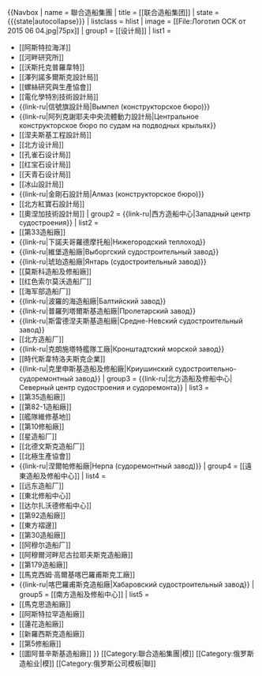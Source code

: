 {{Navbox
| name = 聯合造船集團
| title = [[联合造船集团]]
| state = {{{state|autocollapse}}}
| listclass = hlist
| image = [[File:Логотип OCK от 2015 06 04.jpg|75px]]
| group1 = [[设计局]]
| list1 =
* [[阿斯特拉海洋]]
* [[河畔研究所]]
* [[沃斯托克普羅韋特]]
* [[澤列諾多爾斯克設計局]]
* [[螺絲研究與生產協會]]
* [[電化學特別技術設計局]]
* {{link-ru|信號旗設計局|Вымпел (конструкторское бюро)}}
* {{link-ru|阿列克謝耶夫中央流體動力設計局|Центральное конструкторское бюро по судам на подводных крыльях}}
* [[涅夫斯基工程設計局]]
* [[北方设计局]]
* [[孔雀石设计局]]
* [[红宝石设计局]]
* [[天青石设计局]]
* [[冰山設計局]]
* {{link-ru|金剛石設計局|Алмаз (конструкторское бюро)}}
* [[北方紅寶石設計局]]
* [[奧涅加技術設計局]]
| group2 = {{link-ru|西方造船中心|Западный центр судостроения}}
| list2 =
* [[第33造船廠]]
* {{link-ru|下諾夫哥羅德摩托船|Нижегородский теплоход}}
* {{link-ru|維堡造船廠|Выборгский судостроительный завод}}
* {{link-ru|琥珀造船廠|Янтарь (судостроительный завод)}}
* [[莫斯科造船及修船廠]]
* [[红色索尔莫沃造船厂]]
* [[海军部造船厂]]
* {{link-ru|波羅的海造船廠|Балтийский завод}}
* {{link-ru|普羅列塔爾斯基造船廠|Пролетарский завод}}
* {{link-ru|斯雷德涅夫斯基造船廠|Средне-Невский судостроительный завод}}
* [[北方造船厂]]
* {{link-ru|克朗施塔特艦隊工廠|Кронштадтский морской завод}}
* [[時代斯韋特洛夫斯克企業]]
* {{link-ru|克里申斯基造船及修船廠|Криушинский судостроительно-судоремонтный завод}}
| group3 = {{link-ru|北方造船及修船中心|Северный центр судостроения и судоремонта}}
| list3 =
* [[第35造船廠]]
* [[第82-1造船廠]]
* [[艦隊維修基地]]
* [[第10修船廠]]
* [[星造船厂]]
* [[北德文斯克造船厂]]
* [[北極生產協會]]
* {{link-ru|涅爾帕修船廠|Нерпа (судоремонтный завод)}}
| group4 = [[遠東造船及修船中心]]
| list4 =
* [[远东造船厂]]
* [[東北修船中心]]
* [[达尔扎沃德修船中心]]
* [[第92造船廠]]
* [[東方褶邊]]
* [[第30造船廠]]
* [[阿穆尔造船厂]]
* [[阿穆爾河畔尼古拉耶夫斯克造船廠]]
* [[第179造船廠]]
* [[馬克西姆·高爾基喀巴羅甫斯克工廠]]
* {{link-ru|喀巴羅甫斯克造船廠|Хабаровский судостроительный завод}}
| group5 = [[南方造船及修船中心]]
| list5 =
* [[馬克思造船廠]]
* [[阿斯特拉罕造船廠]]
* [[蓮花造船廠]]
* [[新羅西斯克造船廠]]
* [[第5修船廠]]
* [[圖阿普辛斯基造船廠]]
}}<noinclude>
[[Category:聯合造船集團|模]]
[[Category:俄罗斯造船业|模]]
[[Category:俄罗斯公司模板|聯]]
</noinclude>